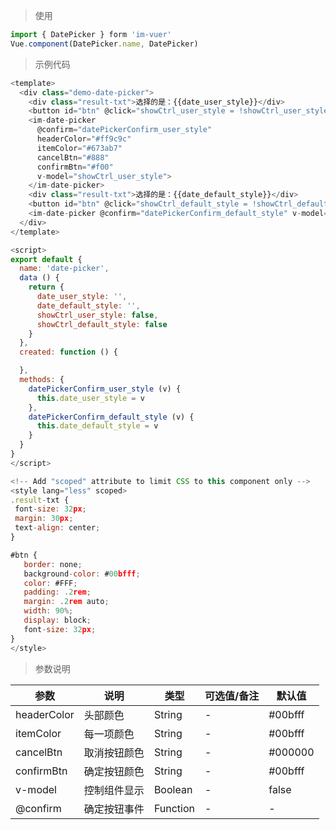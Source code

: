 
> 使用

```js
import { DatePicker } form 'im-vuer'
Vue.component(DatePicker.name, DatePicker)
```

> 示例代码

```js
<template>
  <div class="demo-date-picker">
    <div class="result-txt">选择的是：{{date_user_style}}</div>
    <button id="btn" @click="showCtrl_user_style = !showCtrl_user_style">自定义颜色</button>
    <im-date-picker
      @confirm="datePickerConfirm_user_style"
      headerColor="#ff9c9c"
      itemColor="#673ab7"
      cancelBtn="#888"
      confirmBtn="#f00"
      v-model="showCtrl_user_style">
    </im-date-picker>
    <div class="result-txt">选择的是：{{date_default_style}}</div>
    <button id="btn" @click="showCtrl_default_style = !showCtrl_default_style">默认颜色</button>
    <im-date-picker @confirm="datePickerConfirm_default_style" v-model="showCtrl_default_style"></im-date-picker>
  </div>
</template>

<script>
export default {
  name: 'date-picker',
  data () {
    return {
      date_user_style: '',
      date_default_style: '',
      showCtrl_user_style: false,
      showCtrl_default_style: false
    }
  },
  created: function () {

  },
  methods: {
    datePickerConfirm_user_style (v) {
      this.date_user_style = v
    },
    datePickerConfirm_default_style (v) {
      this.date_default_style = v
    }
  }
}
</script>

<!-- Add "scoped" attribute to limit CSS to this component only -->
<style lang="less" scoped>
.result-txt {
 font-size: 32px;
 margin: 30px;
 text-align: center;
}

#btn {
   border: none;
   background-color: #00bfff;
   color: #FFF;
   padding: .2rem;
   margin: .2rem auto;
   width: 90%;
   display: block;
   font-size: 32px;
}
</style>

```
> 参数说明

  <div>
   <table>
    <thead>
     <tr>
      <th>参数</th> 
      <th>说明</th> 
      <th>类型</th> 
      <th>可选值/备注</th> 
      <th>默认值</th>
     </tr>
    </thead> 
    <tbody>
    <tr>
      <td>headerColor</td> 
      <td>头部颜色</td> 
      <td>String</td> 
      <td>-</td> 
      <td>#00bfff</td>
    </tr>
    <tr>
      <td>itemColor</td> 
      <td>每一项颜色</td> 
      <td>String</td> 
      <td>-</td> 
      <td>#00bfff</td>
    </tr>
    <tr>
      <td>cancelBtn</td> 
      <td>取消按钮颜色</td> 
      <td>String</td> 
      <td>-</td> 
      <td>#000000</td>
    </tr>
    <tr>
      <td>confirmBtn</td> 
      <td>确定按钮颜色</td> 
      <td>String</td> 
      <td>-</td> 
      <td>#00bfff</td>
    </tr>
    <tr>
      <td>v-model</td> 
      <td>控制组件显示</td> 
      <td>Boolean</td> 
      <td>-</td> 
      <td>false</td>
    </tr>
    <tr>
      <td>@confirm</td> 
      <td>确定按钮事件</td> 
      <td>Function</td> 
      <td>-</td> 
      <td>-</td>
    </tr>
    </tbody>
   </table>
  </div>
  